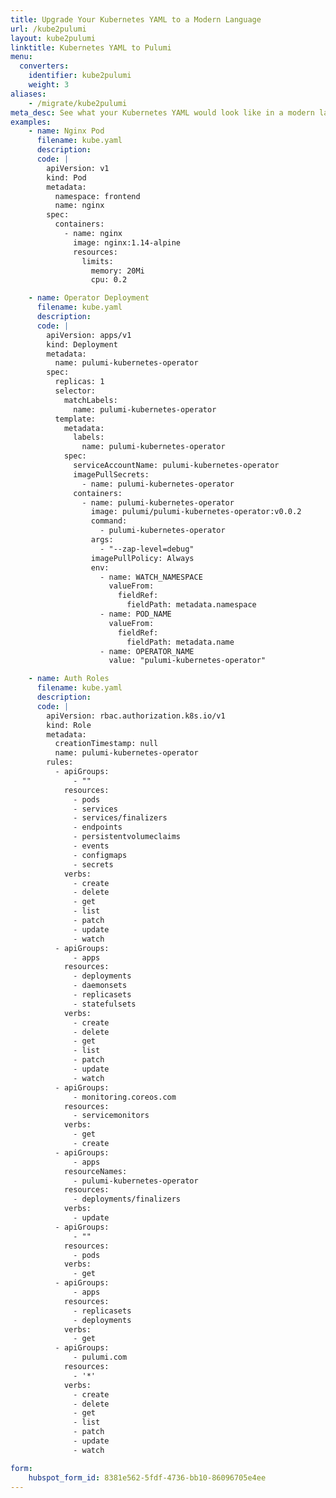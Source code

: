 ```yaml
---
title: Upgrade Your Kubernetes YAML to a Modern Language
url: /kube2pulumi
layout: kube2pulumi
linktitle: Kubernetes YAML to Pulumi
menu:
  converters:
    identifier: kube2pulumi
    weight: 3
aliases:
    - /migrate/kube2pulumi
meta_desc: See what your Kubernetes YAML would look like in a modern language thanks to Pulumi.
examples:
    - name: Nginx Pod
      filename: kube.yaml
      description:
      code: |
        apiVersion: v1
        kind: Pod
        metadata:
          namespace: frontend
          name: nginx
        spec:
          containers:
            - name: nginx
              image: nginx:1.14-alpine
              resources:
                limits:
                  memory: 20Mi
                  cpu: 0.2

    - name: Operator Deployment
      filename: kube.yaml
      description:
      code: |
        apiVersion: apps/v1
        kind: Deployment
        metadata:
          name: pulumi-kubernetes-operator
        spec:
          replicas: 1
          selector:
            matchLabels:
              name: pulumi-kubernetes-operator
          template:
            metadata:
              labels:
                name: pulumi-kubernetes-operator
            spec:
              serviceAccountName: pulumi-kubernetes-operator
              imagePullSecrets:
                - name: pulumi-kubernetes-operator
              containers:
                - name: pulumi-kubernetes-operator
                  image: pulumi/pulumi-kubernetes-operator:v0.0.2
                  command:
                    - pulumi-kubernetes-operator
                  args:
                    - "--zap-level=debug"
                  imagePullPolicy: Always
                  env:
                    - name: WATCH_NAMESPACE
                      valueFrom:
                        fieldRef:
                          fieldPath: metadata.namespace
                    - name: POD_NAME
                      valueFrom:
                        fieldRef:
                          fieldPath: metadata.name
                    - name: OPERATOR_NAME
                      value: "pulumi-kubernetes-operator"

    - name: Auth Roles
      filename: kube.yaml
      description:
      code: |
        apiVersion: rbac.authorization.k8s.io/v1
        kind: Role
        metadata:
          creationTimestamp: null
          name: pulumi-kubernetes-operator
        rules:
          - apiGroups:
              - ""
            resources:
              - pods
              - services
              - services/finalizers
              - endpoints
              - persistentvolumeclaims
              - events
              - configmaps
              - secrets
            verbs:
              - create
              - delete
              - get
              - list
              - patch
              - update
              - watch
          - apiGroups:
              - apps
            resources:
              - deployments
              - daemonsets
              - replicasets
              - statefulsets
            verbs:
              - create
              - delete
              - get
              - list
              - patch
              - update
              - watch
          - apiGroups:
              - monitoring.coreos.com
            resources:
              - servicemonitors
            verbs:
              - get
              - create
          - apiGroups:
              - apps
            resourceNames:
              - pulumi-kubernetes-operator
            resources:
              - deployments/finalizers
            verbs:
              - update
          - apiGroups:
              - ""
            resources:
              - pods
            verbs:
              - get
          - apiGroups:
              - apps
            resources:
              - replicasets
              - deployments
            verbs:
              - get
          - apiGroups:
              - pulumi.com
            resources:
              - '*'
            verbs:
              - create
              - delete
              - get
              - list
              - patch
              - update
              - watch

form:
    hubspot_form_id: 8381e562-5fdf-4736-bb10-86096705e4ee
---
```

